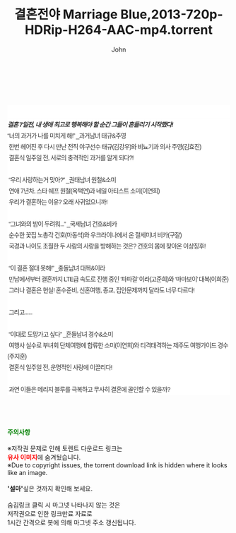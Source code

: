 ﻿---
layout: post
title:  "결혼전야 Marriage Blue,2013-720p-HDRip-H264-AAC-mp4.torrent"
author: John
categories: [ 영화 ]
tags: [  ]
image:  
description: "결혼전야 Marriage Blue,2013-720p-HDRip-H264-AAC-mp4 torrent 정보 공유"
toc: true
toc_sticky: true
---

<br>
<div class="view-img">
<a class="view_image" href="http://torrentmobile61.com/bbs/view_image.php?fn=%2Fdata%2Ffile%2Fmovie%2F3735183265_URb4C8fI_da6c27555ebb280363931898104488a3b16886a6.jpg" target="_blank"><img alt="" class="img-tag" content="http://torrentmobile61.com/data/file/movie/3735183265_URb4C8fI_da6c27555ebb280363931898104488a3b16886a6.jpg" itemprop="image" src="http://torrentmobile61.com/data/file/movie/3735183265_URb4C8fI_da6c27555ebb280363931898104488a3b16886a6.jpg"/></a><a class="view_image" href="http://torrentmobile61.com/bbs/view_image.php?fn=%2Fdata%2Ffile%2Fmovie%2F3735183265_XL6Ku3cU_b2e27c78d5016241cc9bfd538290eb1831978127.jpg" target="_blank"><img alt="" class="img-tag" content="http://torrentmobile61.com/data/file/movie/3735183265_XL6Ku3cU_b2e27c78d5016241cc9bfd538290eb1831978127.jpg" itemprop="image" src="http://torrentmobile61.com/data/file/movie/3735183265_XL6Ku3cU_b2e27c78d5016241cc9bfd538290eb1831978127.jpg"/></a></div><div class="view-content" itemprop="description">
<p><br/></p><div class="title_area" style="margin:0px 0px 9px;padding:0px;list-style:none;font-family:'나눔고딕', NanumGothic, '돋움', Dotum, Helvetica, 'AppleSDGothicNeo-Medium', AppleGothic, sans-serif;height:30px;float:none;background-color:rgb(255,255,255);"><h4 class="h_story" style="margin:5px 10px 0px 0px;padding:0px;list-style:none;font-family:'돋움', sans-serif;height:18px;width:49px;background:url(&quot;https://ssl.pstatic.net/static/movie/2020/10/h_tx_sp5.png&quot;) no-repeat 0px -17px;float:left;"><strong class="blind" style="margin:0px;padding:0px;list-style:none;font-size:0px;font-family:inherit;color:inherit;width:1px;height:1px;line-height:0;">줄거리</strong></h4></div><h5 class="h_tx_story" style="margin:-7px 0px 1px;padding:0px;list-style:none;font-size:14px;font-family:'나눔고딕', NanumGothic, Helvetica, sans-serif;color:rgb(51,51,51);background-image:url(&quot;https://ssl.pstatic.net/static/movie/2014/01/blank.gif&quot;);letter-spacing:-1px;line-height:25px;background-color:rgb(255,255,255);">결혼 7일전, 내 생애 최고로 행복해야 할 순간 그들이 흔들리기 시작했다!</h5><p class="con_tx" style="margin-top:-1px;margin-bottom:-6px;list-style:none;font-size:14px;font-family:'나눔고딕', NanumGothic, '돋움', Dotum, Helvetica, 'AppleSDGothicNeo-Medium', AppleGothic, sans-serif;color:rgb(51,51,51);background-image:url(&quot;https://ssl.pstatic.net/static/movie/2014/01/blank.gif&quot;);letter-spacing:-1px;line-height:25px;background-color:rgb(255,255,255);">“너의 과거가 나를 미치게 해!” _과거남녀 태규&amp;주영<br style="list-style:none;font-size:12px;font-family:'돋움', sans-serif;color:rgb(0,0,0);"/> 한번 헤어진 후 다시 만난 전직 야구선수 태규(김강우)와 비뇨기과 의사 주영(김효진)<br style="list-style:none;font-size:12px;font-family:'돋움', sans-serif;color:rgb(0,0,0);"/> 결혼식 일주일 전, 서로의 충격적인 과거를 알게 되다?!<br style="list-style:none;font-size:12px;font-family:'돋움', sans-serif;color:rgb(0,0,0);"/> <br style="list-style:none;font-size:12px;font-family:'돋움', sans-serif;color:rgb(0,0,0);"/> “우리 사랑하는거 맞아?” _권태남녀 원철&amp;소미<br style="list-style:none;font-size:12px;font-family:'돋움', sans-serif;color:rgb(0,0,0);"/> 연애 7년차, 스타 쉐프 원철(옥택연)과 네일 아티스트 소미(이연희)<br style="list-style:none;font-size:12px;font-family:'돋움', sans-serif;color:rgb(0,0,0);"/> 우리가 결혼하는 이유? 오래 사귀었으니까!<br style="list-style:none;font-size:12px;font-family:'돋움', sans-serif;color:rgb(0,0,0);"/> <br style="list-style:none;font-size:12px;font-family:'돋움', sans-serif;color:rgb(0,0,0);"/> “그녀와의 밤이 두려워...” _국제남녀 건호&amp;비카<br style="list-style:none;font-size:12px;font-family:'돋움', sans-serif;color:rgb(0,0,0);"/> 순수한 꽃집 노총각 건호(마동석)와 우크라이나에서 온 절세미녀 비카(구잘)<br style="list-style:none;font-size:12px;font-family:'돋움', sans-serif;color:rgb(0,0,0);"/> 국경과 나이도 초월한 두 사람의 사랑을 방해하는 것은? 건호의 몸에 찾아온 이상징후!<br style="list-style:none;font-size:12px;font-family:'돋움', sans-serif;color:rgb(0,0,0);"/> <br style="list-style:none;font-size:12px;font-family:'돋움', sans-serif;color:rgb(0,0,0);"/> “이 결혼 절대 못해!” _충돌남녀 대복&amp;이라<br style="list-style:none;font-size:12px;font-family:'돋움', sans-serif;color:rgb(0,0,0);"/> 만남에서부터 결혼까지 LTE급 속도로 진행 중인 ‘파파걸’ 이라(고준희)와 ‘마마보이’ 대복(이희준)<br style="list-style:none;font-size:12px;font-family:'돋움', sans-serif;color:rgb(0,0,0);"/> 그러나 결혼은 현실! 혼수준비, 신혼여행, 종교, 집안문제까지 달라도 너무 다르다!<br style="list-style:none;font-size:12px;font-family:'돋움', sans-serif;color:rgb(0,0,0);"/> <br style="list-style:none;font-size:12px;font-family:'돋움', sans-serif;color:rgb(0,0,0);"/> 그리고......<br style="list-style:none;font-size:12px;font-family:'돋움', sans-serif;color:rgb(0,0,0);"/> <br style="list-style:none;font-size:12px;font-family:'돋움', sans-serif;color:rgb(0,0,0);"/> “이대로 도망가고 싶다” _흔들남녀 경수&amp;소미<br style="list-style:none;font-size:12px;font-family:'돋움', sans-serif;color:rgb(0,0,0);"/> 여행사 실수로 부녀회 단체여행에 합류한 소미(이연희)와 티격태격하는 제주도 여행가이드 경수(주지훈)<br style="list-style:none;font-size:12px;font-family:'돋움', sans-serif;color:rgb(0,0,0);"/> 결혼식 일주일 전, 운명적인 사랑에 이끌리다!<br style="list-style:none;font-size:12px;font-family:'돋움', sans-serif;color:rgb(0,0,0);"/> <br style="list-style:none;font-size:12px;font-family:'돋움', sans-serif;color:rgb(0,0,0);"/> 과연 이들은 메리지 블루를 극복하고 무사히 결혼에 골인할 수 있을까?</p> </div>
    
<br><br><br>
<p data-ke-size="size16"><b><span style="color: green;">주의사항</span></b><br /><br />※저작권 문제로 인해 토렌트 다운로드 링크는<br /><b><span style="color: red;">유사 이미지</span></b>에 숨겨뒀습니다.<br />※Due to copyright issues, the torrent download link is hidden where it looks like an image.<br /><br /><b>'설마'</b>싶은 것까지 확인해 보세요.<br /><br />숨김링크 클릭 시 마그넷 나타나지 않는 것은<br />저작권으로 인한 링크만료 자료로<br />1시간 간격으로 봇에 의해 마그넷 주소 갱신됩니다.</p>
